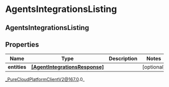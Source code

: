 # AgentsIntegrationsListing

## AgentsIntegrationsListing

## Properties

|Name | Type | Description | Notes|
|------------ | ------------- | ------------- | -------------|
| **entities** | [**[AgentIntegrationsResponse]**]([AgentIntegrationsResponse]) |  | [optional] |



_PureCloudPlatformClientV2@167.0.0_
